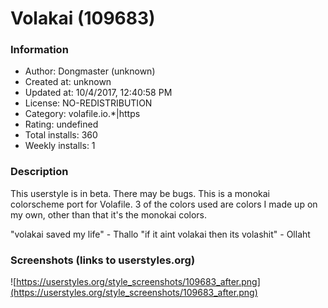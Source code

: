 # Volakai (109683)

### Information
- Author: Dongmaster (unknown)
- Created at: unknown
- Updated at: 10/4/2017, 12:40:58 PM
- License: NO-REDISTRIBUTION
- Category: volafile.io.*|https
- Rating: undefined
- Total installs: 360
- Weekly installs: 1


### Description
This userstyle is in beta. There may be bugs. This is a monokai colorscheme port for Volafile. 3 of the colors used are colors I made up on my own, other than that it's the monokai colors.

"volakai saved my life" - Thallo
"if it aint volakai
then its volashit" - Ollaht


### Screenshots (links to userstyles.org)
![https://userstyles.org/style_screenshots/109683_after.png](https://userstyles.org/style_screenshots/109683_after.png)


